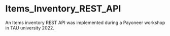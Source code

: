 # Items_Inventory_REST_API
An Items inventory REST API was implemented during a Payoneer workshop in TAU university 2022.
